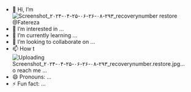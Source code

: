 - 👋 Hi, I’m![Screenshot_۲۰۲۴-۰۴-۲۵-۰۶-۲۶-۰۸-۲۹۳_recoverynumber restore](https://github.com/Fatereza/Fatereza/assets/168053475/abc78b40-84ba-4ac7-88e5-2f94a8f5dfcb)
 @Fatereza
- 👀 I’m interested in ...
- 🌱 I’m currently learning ...
- 💞️ I’m looking to collaborate on ...
- 📫 How t![Uploading Screenshot_۲۰۲۴-۰۴-۲۵-۰۶-۲۶-۰۸-۲۹۳_recoverynumber.restore.jpg…]()
o reach me ...
- 😄 Pronouns: ...
- ⚡ Fun fact: ...

<!---
Fatereza/Fatereza is a ✨ special ✨ repository because its `README.md` (this file) appears on your GitHub profile.
You can click the Preview link to take a look at your changes.
--->

